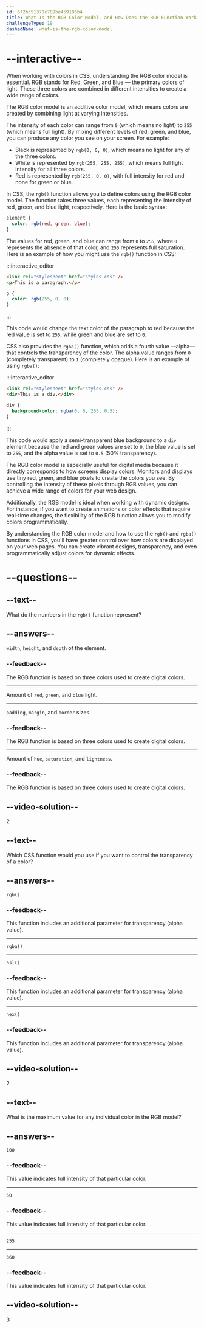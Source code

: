 ```yaml
---
id: 672bc51370c789be459186b4
title: What Is the RGB Color Model, and How Does the RGB Function Work in CSS?
challengeType: 19
dashedName: what-is-the-rgb-color-model
---
```


# --interactive--

When working with colors in CSS, understanding the RGB color model is essential. RGB stands for Red, Green, and Blue — the primary colors of light. These three colors are combined in different intensities to create a wide range of colors. 

The RGB color model is an additive color model, which means colors are created by combining light at varying intensities. 

The intensity of each color can range from `0` (which means no light) to `255` (which means full light). By mixing different levels of red, green, and blue, you can produce any color you see on your screen. For example:

- Black is represented by `rgb(0, 0, 0)`, which means no light for any of the three colors.
- White is represented by `rgb(255, 255, 255)`, which means full light intensity for all three colors.
- Red is represented by `rgb(255, 0, 0)`, with full intensity for red and none for green or blue.

In CSS, the `rgb()` function allows you to define colors using the RGB color model. The function takes three values, each representing the intensity of red, green, and blue light, respectively. Here is the basic syntax:

```css
element {
  color: rgb(red, green, blue);
}
```

The values for red, green, and blue can range from `0` to `255`, where `0` represents the absence of that color, and `255` represents full saturation. Here is an example of how you might use the `rgb()` function in CSS:

:::interactive_editor

```html
<link rel="stylesheet" href="styles.css" />
<p>This is a paragraph.</p>
```

```css
p {
  color: rgb(255, 0, 0);
}
```

:::

This code would change the text color of the paragraph to red because the red value is set to `255`, while green and blue are set to `0`.

CSS also provides the `rgba()` function, which adds a fourth value —alpha— that controls the transparency of the color. The alpha value ranges from `0` (completely transparent) to `1` (completely opaque). Here is an example of using `rgba()`:

:::interactive_editor

```html
<link rel="stylesheet" href="styles.css" />
<div>This is a div.</div>
```

```css
div {
  background-color: rgba(0, 0, 255, 0.5);
}
```

:::

This code would apply a semi-transparent blue background to a `div` element because the red and green values are set to `0`, the blue value is set to `255`, and the alpha value is set to `0.5` (50% transparency).

The RGB color model is especially useful for digital media because it directly corresponds to how screens display colors. Monitors and displays use tiny red, green, and blue pixels to create the colors you see. By controlling the intensity of these pixels through RGB values, you can achieve a wide range of colors for your web design.

Additionally, the RGB model is ideal when working with dynamic designs. For instance, if you want to create animations or color effects that require real-time changes, the flexibility of the RGB function allows you to modify colors programmatically.

By understanding the RGB color model and how to use the `rgb()` and `rgba()` functions in CSS, you'll have greater control over how colors are displayed on your web pages. You can create vibrant designs, transparency, and even programmatically adjust colors for dynamic effects.

# --questions--

## --text--

What do the numbers in the `rgb()` function represent?

## --answers--

`width`, `height`, and `depth` of the element.

### --feedback--

The RGB function is based on three colors used to create digital colors.

---

Amount of `red`, `green`, and `blue` light.

---

`padding`, `margin`, and `border` sizes.

### --feedback--

The RGB function is based on three colors used to create digital colors.

---

Amount of `hue`, `saturation`, and `lightness`.

### --feedback--

The RGB function is based on three colors used to create digital colors.

## --video-solution--

2

## --text--

Which CSS function would you use if you want to control the transparency of a color?

## --answers--

`rgb()`

### --feedback--

This function includes an additional parameter for transparency (alpha value).

---

`rgba()`

---

`hsl()`

### --feedback--

This function includes an additional parameter for transparency (alpha value).

---

`hex()`

### --feedback--

This function includes an additional parameter for transparency (alpha value).

## --video-solution--

2

## --text--

What is the maximum value for any individual color in the RGB model?

## --answers--

`100`

### --feedback--

This value indicates full intensity of that particular color.

---

`50`

### --feedback--

This value indicates full intensity of that particular color.

---

`255`

---

`360`

### --feedback--

This value indicates full intensity of that particular color.

## --video-solution--

3
